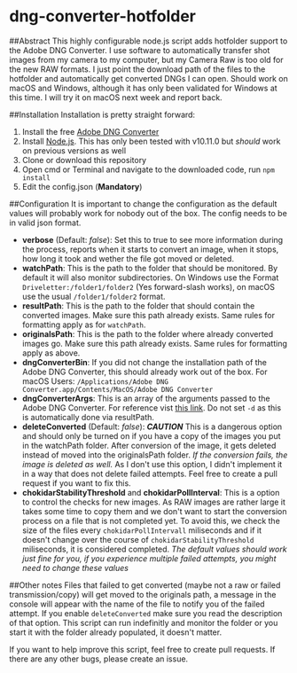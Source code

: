 # dng-converter-hotfolder
##Abstract
This highly configurable node.js script adds hotfolder support to the Adobe DNG Converter.
I use software to automatically transfer shot images from my camera to my computer, but my Camera Raw is too old for the new RAW formats. I just point the download path of the files to the hotfolder and automatically get converted DNGs I can open.
Should work on macOS and Windows, although it has only been validated for Windows at this time. I will try it on macOS next week and report back.

##Installation
Installation is pretty straight forward:
1. Install the free [Adobe DNG Converter](https://helpx.adobe.com/de/photoshop/using/adobe-dng-converter.html)
2. Install [Node.js](https://nodejs.org/en/download/). This has only been tested with v10.11.0 but *should* work on previous versions as well
3. Clone or download this repository
4. Open cmd or Terminal and navigate to the downloaded code, run `npm install`
5. Edit the config.json (**Mandatory**)

##Configuration
It is important to change the configuration as the default values will probably work for nobody out of the box.
The config needs to be in valid json format.

- **verbose** (Default: *false*): Set this to true to see more information during the process, reports when it starts to convert an image, when it stops, how long it took and wether the file got moved or deleted.
- **watchPath**: This is the path to the folder that should be monitored. By default it will also monitor subdirectories. On Windows use the Format `Driveletter:/folder1/folder2` (Yes forward-slash works), on macOS use the usual `/folder1/folder2` format.
- **resultPath**: This is the path to the folder that should contain the converted images. Make sure this path already exists. Same rules for formatting apply as for `watchPath`.
- **originalsPath**: This is the path to the folder where already converted images go. Make sure this path already exists. Same rules for formatting apply as above.
- **dngConverterBin**: If you did not change the installation path of the Adobe DNG Converter, this should already work out of the box. For macOS Users: `/Applications/Adobe DNG Converter.app/Contents/MacOS/Adobe DNG Converter`
- **dngConverterArgs**: This is an array of the arguments passed to the Adobe DNG Converter. For reference vist [this link](https://wwwimages2.adobe.com/content/dam/acom/en/products/photoshop/pdfs/dng_commandline.pdf). Do not set `-d` as this is automatically done via resultPath.
- **deleteConverted** (Default: *false*): ***CAUTION*** This is a dangerous option and should only be turned on if you have a copy of the images you put in the watchPath folder. After conversion of the image, it gets deleted instead of moved into the originalsPath folder. *If the conversion fails, the image is deleted as well.* As I don't use this option, I didn't implement it in a way that does not delete failed attempts. Feel free to create a pull request if you want to fix this. 
- **chokidarStabilityThreshold** and **chokidarPollInterval**: This is a option to control the checks for new images. As RAW images are rather large it takes some time to copy them and we don't want to start the conversion process on a file that is not completed yet. To avoid this, we check the size of the files every `chokidarPollIntervall` miliseconds and if it doesn't change over the course of `chokidarStabilityThreshold` miliseconds, it is considered completed. *The default values should work just fine for you, if you experience multiple failed attempts, you might need to change these values*

##Other notes
Files that failed to get converted (maybe not a raw or failed transmission/copy) will get moved to the originals path, a message in the console will appear with the name of the file to notify you of the failed attempt. If you enable `deleteConverted` make sure you read the description of that option.
This script can run indefinitly and monitor the folder or you start it with the folder already populated, it doesn't matter.

If you want to help improve this script, feel free to create pull requests.
If there are any other bugs, please create an issue.
